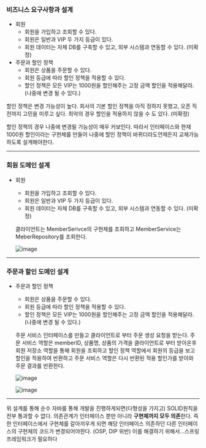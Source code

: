### 비즈니스 요구사항과 설계
* 회원
  - 회원을 가입하고 조회할 수 있다.
  - 회원은 일반과 VIP 두 가지 등급이 있다.
  - 회원 데이터는 자체 DB를 구축할 수 있고, 외부 시스템과 연동할 수 있다. (미확정)
* 주문과 할인 정책
  - 회원은 상품을 주문할 수 있다.
  - 회원 등급에 따라 할인 정책을 적용할 수 있다.
  - 할인 정책은 모든 VIP는 1000원을 할인해주는 고정 금액 할인을 적용해달라. (나중에 변경 될 수 있다.)
  
할인 정책은 변경 가능성이 높다. 회사의 기본 할인 정책을 아직 정하지 못했고, 오픈 직전까지 고민을
미루고 싶다. 최악의 경우 할인을 적용하지 않을 수 도 있다. (미확정)

할인 정책의 경우 나중에 변경될 가능성이 매우 커보인다. 따라서 인터페이스와 현재 1000원 할인이라는 구현체를 만들어 나중에 할인 정책이 바뀌더라도언제든지 교체가능하도록 설계해야한다.

---
### 회원 도메인 설계
* 회원
  - 회원을 가입하고 조회할 수 있다.
  - 회원은 일반과 VIP 두 가지 등급이 있다.
  - 회원 데이터는 자체 DB를 구축할 수 있고, 외부 시스템과 연동할 수 있다. (미확정)
  
  클라이언트는 MemberSerivce의 구현체를 조회하고 MemberService는 MeberRepository를 조회한다.
  
  ![image](https://user-images.githubusercontent.com/22045187/104457263-26b5f080-55ed-11eb-8dc8-f01bebc80eeb.png)

---
### 주문과 할인 도메인 설계
* 주문과 할인 정책
  - 회원은 상품을 주문할 수 있다.
  - 회원 등급에 따라 할인 정책을 적용할 수 있다.
  - 할인 정책은 모든 VIP는 1000원을 할인해주는 고정 금액 할인을 적용해달라. (나중에 변경 될 수 있다.)
  
  주문 서비스 인터페이스를 만들고 클라이언트로 부터 주문 생성 요청을 받는다. 주문 서비스 역할은 memberID, 상품명, 상품의 가격을 클라이언트로 부터 받아온후 회원 저장소 역할을 통해 회원을 조회하고 할인 정책 역할에서 회원의 등급을 보고 할인을 적용하여 반환하고 주문 서비스 역할은 다시 반환된 적용 할인가를 받아와 주문 결과를 반환한다.
  
   ![image](https://user-images.githubusercontent.com/22045187/104457681-b491db80-55ed-11eb-8a5b-bde659f027ab.png)
   
   ![image](https://user-images.githubusercontent.com/22045187/104458054-31bd5080-55ee-11eb-9fce-0bcfaa51d414.png)

   
  
---

위 설계를 통해 순수 자바를 통해 개발을 진행하게되면(다형성을 가지고) SOLID원칙을 전부 통과할 수 없다.
의존관계가 인터페이스 뿐만 아니라 **구현체까지 모두 의존**한다.
즉 한 인터페이스에서 구현체를 갈아끼우게 되면 해당 인터페이스 의존하던 다른 인터페이스의 구현체의 코드가 변경되어야한다. (OSP, DIP 위반)
이를 해결하기 위해서...스프링 프레임워크가 필요하다
